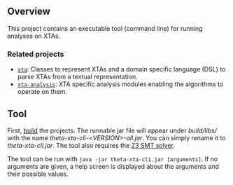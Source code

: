 ## Overview

This project contains an executable tool (command line) for running analyses on XTAs.

### Related projects

* [`xta`](../xta/README.md): Classes to represent XTAs and a domain specific language (DSL) to parse XTAs from a textual representation.
* [`xta-analysis`](../xta-analysis/README.md): XTA specific analysis modules enabling the algorithms to operate on them.

## Tool

First, [build](../../doc/Build.md) the projects.
The runnable jar file will appear under _build/libs/_ with the name _theta-xta-cli-\<VERSION\>-all.jar_.
You can simply rename it to _theta-xta-cli.jar_.
The tool also requires the [Z3 SMT solver](../../doc/Build.md).

The tool can be run with `java -jar theta-xta-cli.jar [arguments]`.
If no arguments are given, a help screen is displayed about the arguments and their possible values.